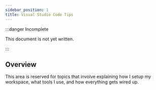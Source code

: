 ```yaml
---
sidebar_position: 1
title: Visual Studio Code Tips
---
```


:::danger Incomplete

This document is not yet written.

:::

## Overview

This area is reserved for topics that involve explaining how I setup my workspace, what tools I use, and how everything gets wired up.

<!-- - VSCode on 32bits?
- VSCode RemoteSSH?
- VSCode Spell Checking?
- VSCode Markdown Editing? -->
